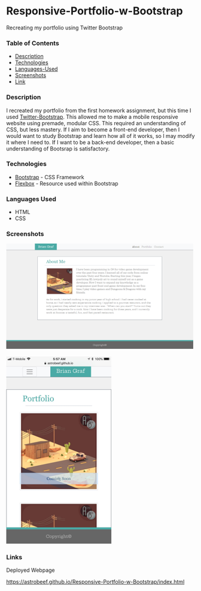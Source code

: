 # Responsive-Portfolio-w-Bootstrap
Recreating my portfolio using Twitter Bootstrap


### Table of Contents
- [Description](#Description)
- [Technologies](#Technologies)
- [Languages-Used](#Languages-Used)
- [Screenshots](#Screenshots)
- [Link](#Link)
​
### Description

I recreated my portfolio from the first homework assignment, but this time I used [Twitter-Bootstrap](https://getbootstrap.com).  This allowed me to make a mobile responsive website using premade, modular CSS.  This required an understanding of CSS, but less mastery.  If I aim to become a front-end developer, then I would want to study Bootstrap and learn how all of it works, so I may modify it where I need to.  If I want to be a back-end developer, then a basic understanding of Bootsrap is satisfactory.

### Technologies

- [Bootstrap](https://getbootstrap.com/) - CSS Framework
- [Flexbox](https://developer.mozilla.org/en-US/docs/Learn/CSS/CSS_layout/Flexbox) - Resource used within Bootstrap

### Languages Used

- HTML
- CSS

### Screenshots

<img src = "assets/images/screenshot-1.png" alt = "fullscreen"  width = "500px" >

<br>

<br>

<img src = "assets/images/screenshot-2.jpg" alt = "mobile"  height = "500px" >

### Links

Deployed Webpage

https://astrobeef.github.io/Responsive-Portfolio-w-Bootstrap/index.html
